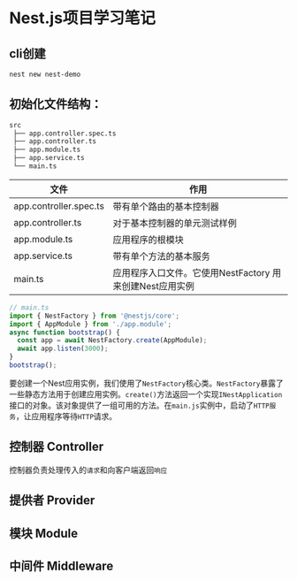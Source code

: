 # Nest.js项目学习笔记

## cli创建
```bash
nest new nest-demo
```

## 初始化文件结构：
```bash
src
 ├── app.controller.spec.ts
 ├── app.controller.ts
 ├── app.module.ts
 ├── app.service.ts
 └── main.ts
```

| 文件  |  作用 |
|---|---|
| app.controller.spec.ts   |  带有单个路由的基本控制器 |
| app.controller.ts   |  对于基本控制器的单元测试样例  |
| app.module.ts   | 应用程序的根模块  |
| app.service.ts   | 带有单个方法的基本服务  |
| main.ts   | 应用程序入口文件。它使用NestFactory 用来创建Nest应用实例  |

```ts
// main.ts
import { NestFactory } from '@nestjs/core';
import { AppModule } from './app.module';
async function bootstrap() {
  const app = await NestFactory.create(AppModule);
  await app.listen(3000);
}
bootstrap();
```
要创建一个Nest应用实例，我们使用了`NestFactory`核心类。`NestFactory`暴露了一些静态方法用于创建应用实例。`create()`方法返回一个实现`INestApplication`接口的对象。该对象提供了一组可用的方法。在`main.js`实例中，启动了`HTTP服务`，让应用程序等待`HTTP`请求。


## 控制器 Controller
控制器负责处理传入的`请求`和向客户端返回`响应`

## 提供者 Provider

## 模块 Module

## 中间件 Middleware



